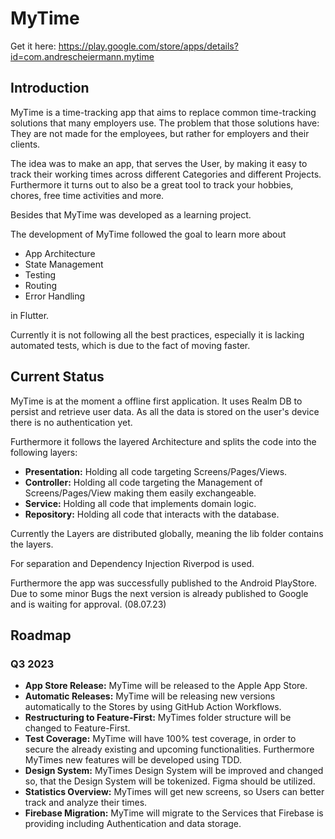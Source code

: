 # MyTime
Get it here: https://play.google.com/store/apps/details?id=com.andrescheiermann.mytime

## Introduction

MyTime is a time-tracking app that aims to replace common time-tracking solutions that many employers use. The problem that those solutions have: They are not made for the employees, but rather for employers and their clients.

The idea was to make an app, that serves the User, by making it easy to track their working times across different Categories and different Projects. Furthermore it turns out to also be a great tool to track your hobbies, chores, free time activities and more.

Besides that MyTime was developed as a learning project.

The development of MyTime followed the goal to learn more about

- App Architecture
- State Management
- Testing
- Routing
- Error Handling

in Flutter.

Currently it is not following all the best practices, especially it is lacking automated tests, which is due to the fact of moving faster.

## Current Status

MyTime is at the moment a offline first application. It uses Realm DB to persist and retrieve user data. As all the data is stored on the user's device there is no authentication yet.

Furthermore it follows the layered Architecture and splits the code into the following layers:

- **Presentation:** Holding all code targeting Screens/Pages/Views.
- **Controller:** Holding all code targeting the Management of Screens/Pages/View making them easily exchangeable.
- **Service:** Holding all code that implements domain logic.
- **Repository:** Holding all code that interacts with the database.

Currently the Layers are distributed globally, meaning the lib folder contains the layers.

For separation and Dependency Injection Riverpod is used.

Furthermore the app was successfully published to the Android PlayStore. Due to some minor Bugs the next version is already published to Google and is waiting for approval. (08.07.23)

## Roadmap

### Q3 2023

- **App Store Release:** MyTime will be released to the Apple App Store.
- **Automatic Releases:** MyTime will be releasing new versions automatically to the Stores by using GitHub Action Workflows.
- **Restructuring to Feature-First:** MyTimes folder structure will be changed to Feature-First.
- **Test Coverage:** MyTime will have 100% test coverage, in order to secure the already existing and upcoming functionalities. Furthermore MyTimes new features will be developed using TDD.
- **Design System:** MyTimes Design System will be improved and changed so, that the Design System will be tokenized. Figma should be utilized.
- **Statistics Overview:** MyTimes will get new screens, so Users can better track and analyze their times.
- **Firebase Migration:** MyTime will migrate to the Services that Firebase is providing including Authentication and data storage.
